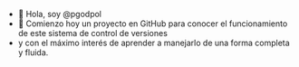 - 👋 Hola, soy @pgodpol
- 👀 Comienzo hoy un proyecto en GitHub para conocer el funcionamiento de este sistema de control de versiones
-  y con el máximo interés de aprender a manejarlo de una forma completa y fluida.


<!---
Para el ejercicio de DWES Unidad 1
--->
